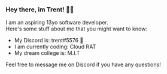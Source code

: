 ### Hey there, im Trent! 👋🏼

<p>
  I am an aspiring 13yo software developer. 
  <br/>
  Here's some stuff about me that you might want to know:
</p>
<ul>
  <li>
    My Discord is: trent#5576 📩
  </li>
  <li>
    I am currently coding: Cloud RAT
  </li>
  <li>
    My dream college is: M.I.T
  </li>
</ul>

<p>Feel free to message me on Discord if you have any questions!</p>
